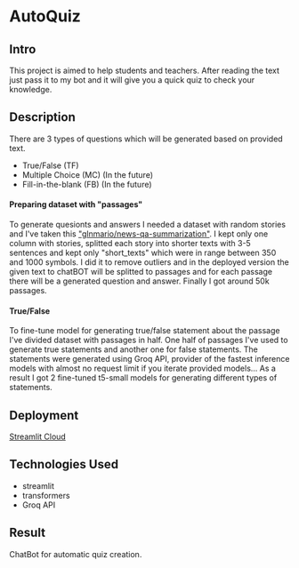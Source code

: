 # AutoQuiz

## Intro
This project is aimed to help students and teachers. After reading the text just pass it to my bot and it will give you a quick quiz to check your knowledge.

## Description
There are 3 types of questions which will be generated based on provided text.

- True/False (TF)
- Multiple Choice (MC) (In the future)
- Fill-in-the-blank (FB) (In the future)

#### Preparing dataset with "passages"
To generate quesionts and answers I needed a dataset with random stories and I've taken this ["glnmario/news-qa-summarization"](https://huggingface.co/datasets/glnmario/news-qa-summarization). I kept only one column with stories, splitted each story into shorter texts with 3-5 sentences and kept only "short_texts" which were in range between 350 and 1000 symbols. I did it to remove outliers and in the deployed version the given text to chatBOT will be splitted to passages and for each passage there will be a generated question and answer. Finally I got around 50k passages.

#### True/False
To fine-tune model for generating true/false statement about the passage I've divided dataset with passages in half. One half of passages I've used to generate true statements and another one for false statements. The statements were generated using Groq API, provider of the fastest inference models with almost no request limit if you iterate provided models... As a result I got 2 fine-tuned t5-small models for generating different types of statements.


## Deployment 
[Streamlit Cloud](https://nikitazuevblago-autoquiz-quizgui-xpgudz.streamlit.app/)

## Technologies Used

- streamlit
- transformers
- Groq API

## Result 
ChatBot for automatic quiz creation. 
